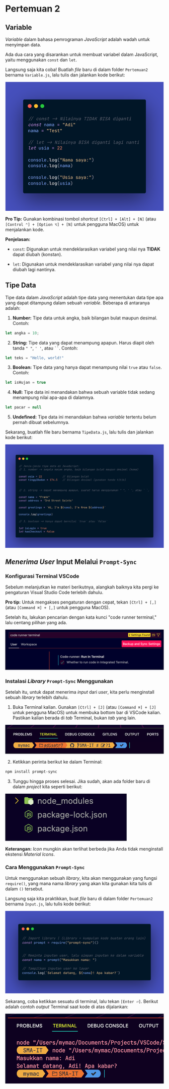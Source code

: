 # Pertemuan 2

## Variable

*Variable* dalam bahasa pemrograman *JavaScript* adalah wadah untuk menyimpan data.

Ada dua cara yang disarankan untuk membuat variabel dalam JavaScript, yaitu menggunakan `const` dan `let`.

Langsung saja kita coba! Buatlah *file* baru di dalam folder `Pertemuan2` bernama `Variable.js`, lalu tulis dan jalankan kode berikut:

![img](../../Images/js-2-variable.png)

**Pro Tip:** Gunakan kombinasi tombol *shortcut* `[Ctrl] + [Alt] + [N]` (atau `[Control ⌃] + [Option ⌥] + [N]` untuk pengguna MacOS) untuk menjalankan kode.

**Penjelasan:**

* `const`: Digunakan untuk mendeklarasikan variabel yang nilai nya __TIDAK__ dapat diubah (konstan).

* `let`: Digunakan untuk mendeklarasikan variabel yang nilai nya dapat diubah lagi nantinya.


## Tipe Data

Tipe data dalam *JavaScript* adalah tipe data yang menentukan data tipe apa yang dapat ditampung dalam sebuah *variable*. Beberapa di antaranya adalah:

1. **Number:** Tipe data untuk angka, baik bilangan bulat maupun desimal. Contoh:

```JavaScript
let angka = 10;
```

2. **String:** Tipe data yang dapat menampung apapun. Harus diapit oleh tanda `" "`, `' '`, atau ` `` `. Contoh:

```JavaScript
let teks = "Hello, world!"
```

3. **Boolean:** Tipe data yang hanya dapat menampung nilai `true` atau `false`. Contoh:

```JavaScript
let isHujan = true
```

4. **Null:** Tipe data ini menandakan bahwa sebuah variable tidak sedang menampung nilai apa-apa di dalamnya.

```JavaScript
let pacar = null
```

5. **Undefined:** Tipe data ini menandakan bahwa *variable* tertentu belum pernah dibuat sebelumnya.

Sekarang, buatlah file baru bernama `TipeData.js`, lalu tulis dan jalankan kode berikut:

![img](../../Images/js-2-tipedata.png)


## *Menerima User* Input Melalui `Prompt-Sync`

### Konfigurasi Terminal VSCode

Sebelum melanjutkan ke materi berikutnya, alangkah baiknya kita pergi ke pengaturan Visual Studio Code terlebih dahulu.

**Pro tip:** Untuk mengakses pengaturan dengan cepat, tekan `[Ctrl] + [,]` (atau `[Command ⌘] + [,]` untuk pengguna MacOS).

Setelah itu, lakukan pencarian dengan kata kunci "code runner terminal," lalu centang pilihan yang ada.

![img](../../Images/js-2-coderunner.png)


### Instalasi *Library* `Prompt-Sync` Menggunakan

Setelah itu, untuk dapat menerima *input* dari *user*, kita perlu menginstall sebuah *library* terlebih dahulu.

1. Buka Terminal kalian. Gunakan `[Ctrl] + [J]` (atau `[Command ⌘] + [J]` untuk pengguna MacOS) untuk membuka bottom bar di VSCode kalian. Pastikan kalian berada di *tab* Terminal, bukan *tab* yang lain.

![img](../../Images/js-2-ctrl-j.png)

2. Ketikkan perinta berikut ke dalam Terminal:

```zsh
npm install prompt-sync
```

3. Tunggu hingga proses selesai. Jika sudah, akan ada folder baru di dalam *project* kita seperti berikut:

![img](../../Images/js-2-modules.png)

**Keterangan:** *Icon* mungkin akan terlihat berbeda jika Anda tidak menginstall ekstensi *Material Icons*.

### Cara Menggunakan `Prompt-Sync`

Untuk menggunakan sebuah *library*, kita akan menggunakan yang fungsi `require()`, yang mana nama *library* yang akan kita gunakan kita tulis di dalam `()` tersebut.

Langsung saja kita praktikkan, buat *file* baru di dalam folder `Pertemuan2` bernama `Input.js`, lalu tulis kode berikut:

![img](../../Images/js-2-input.png)

Sekarang, coba ketikkan sesuatu di terminal, lalu tekan `[Enter ⏎]`. Berikut adalah contoh *output* Terminal saat kode di atas dijalankan:

![img](../../Images/js-2-input-example.png)